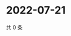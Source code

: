 # 2022-07-21

共 0 条

<!-- BEGIN WEIBO -->
<!-- 最后更新时间 Thu Jul 21 2022 12:42:06 GMT+0800 (China Standard Time) -->

<!-- END WEIBO -->
